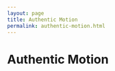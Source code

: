```yaml
---
layout: page
title: Authentic Motion
permalink: authentic-motion.html
---
```


Authentic Motion
================